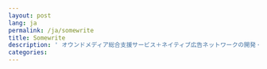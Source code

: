 ```yaml
---
layout: post
lang: ja
permalink: /ja/somewrite
title: Somewrite
description: ' オウンドメディア総合支援サービス＋ネイティブ広告ネットワークの開発・運営 '
categories: 
---
```

